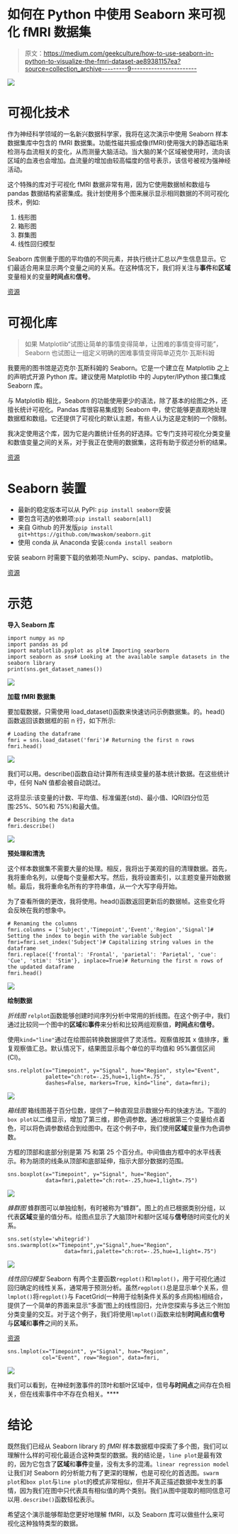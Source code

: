 # 如何在 Python 中使用 Seaborn 来可视化 fMRI 数据集

> 原文：<https://medium.com/geekculture/how-to-use-seaborn-in-python-to-visualize-the-fmri-dataset-ae89381157ea?source=collection_archive---------9----------------------->

![](img/2a3890e557d4555943a7a30ccafcd367.png)

# 可视化技术

作为神经科学领域的一名新兴数据科学家，我将在这次演示中使用 Seaborn 样本数据集库中包含的 fMRI 数据集。功能性磁共振成像(fMRI)使用强大的静态磁场来检测与血流相关的变化，从而测量大脑活动。当大脑的某个区域被使用时，流向该区域的血液也会增加。血流量的增加由较高幅度的信号表示，该信号被视为强神经活动。

这个特殊的库对于可视化 fMRI 数据非常有用，因为它使用数据帧和数组与 pandas 数据结构紧密集成。我计划使用多个图来展示显示相同数据的不同可视化技术，例如:

1.  线形图
2.  箱形图
3.  群集图
4.  线性回归模型

Seaborn 库侧重于图的平均值的不同元素，并执行统计汇总以产生信息显示。它们最适合用来显示两个变量之间的关系。在这种情况下，我们将关注与**事件**和**区域**变量相关的变量**时间点**和**信号**。

[资源](https://en.wikipedia.org/wiki/Functional_magnetic_resonance_imaging#:~:text=Functional%20magnetic%20resonance%20imaging%20or,to%20that%20region%20also%20increases)

# 可视化库

> 如果 Matplotlib“试图让简单的事情变得简单，让困难的事情变得可能”，Seaborn 也试图让一组定义明确的困难事情变得简单迈克尔·瓦斯科姆

我要用的图书馆是迈克尔·瓦斯科姆的 Seaborn。它是一个建立在 Matplotlib 之上的声明式开源 Python 库。建议使用 Matplotlib 中的 Jupyter/IPython 接口集成 Seaborn 库。

与 Matplotlib 相比，Seaborn 的功能使用更少的语法，除了基本的绘图之外，还擅长统计可视化。Pandas 库很容易集成到 Seaborn 中，使它能够更直观地处理数据框和数组。它还提供了可视化的默认主题，有些人认为这是定制的一个限制。

我决定使用这个库，因为它是内置统计任务的好选择。它专门支持可视化分类变量和数值变量之间的关系，对于我正在使用的数据集，这将有助于叙述分析的结果。

[资源](https://seaborn.pydata.org/index.html)

# Seaborn 装置

*   最新的稳定版本可以从 PyPI: `pip install seaborn`安装
*   要包含可选的依赖项:`pip install seaborn[all]`
*   来自 Github 的开发版`pip install git+https://github.com/mwaskom/seaborn.git`
*   使用 conda 从 Anaconda 安装:`conda install seaborn`

安装 seaborn 时需要下载的依赖项:NumPy、scipy、pandas、matplotlib。

[资源](https://seaborn.pydata.org/installing.html)

# 示范

**导入 Seaborn 库**

```
import numpy as np
import pandas as pd
import matplotlib.pyplot as plt# Importing searborn
import seaborn as sns# Looking at the available sample datasets in the seaborn library
print(sns.get_dataset_names())
```

![](img/6f479c414e1d8f0960e1f689c614aec6.png)

**加载 fMRI 数据集**

要加载数据，只需使用 load_dataset()函数来快速访问示例数据集。的。head()函数返回该数据框的前 n 行，如下所示:

```
# Loading the dataframe
fmri = sns.load_dataset('fmri')# Returning the first n rows
fmri.head()
```

![](img/dbdb8f92db8159285c2296dde397080e.png)

我们可以用。describe()函数自动计算所有连续变量的基本统计数据。在这些统计中，任何 NaN 值都会被自动跳过。

这将显示:该变量的计数、平均值、标准偏差(std)、最小值、IQR(四分位范围:25%、50%和 75%)和最大值。

```
# Describing the data
fmri.describe()
```

![](img/5705227ed63b00eb16cb522e21b13261.png)

**预处理和清洗**

这个样本数据集不需要大量的处理。相反，我将出于美观的目的清理数据。首先，我将重命名列，以便每个变量都大写。然后，我将设置索引，以主题变量开始数据帧。最后，我将重命名所有的字符串值，从一个大写字母开始。

为了查看所做的更改，我将使用。head()函数返回更新后的数据帧。这些变化将会反映在我的想象中。

```
# Renaming the columns
fmri.columns = ['Subject','Timepoint','Event','Region','Signal']# Setting the index to begin with the variable Subject
fmri=fmri.set_index('Subject')# Capitalizing string values in the dataframe
fmri.replace({'frontal': 'Frontal', 'parietal': 'Parietal', 'cue': 'Cue', 'stim': 'Stim'}, inplace=True)# Returning the first n rows of the updated dataframe
fmri.head()
```

![](img/dc6dcbaddc41f3caf8c29a16822f719f.png)

**绘制数据**

*折线图* `relplot`函数能够创建时间序列分析中常用的折线图。在这个例子中，我们通过比较同一个图中的**区域**和**事件**来分析和比较两组观察值，**时间点**和**信号**。

使用`kind="line"`通过在绘图前转换数据提供了灵活性。观察值按其 x 值排序，重复观察值汇总。默认情况下，结果图显示每个单位的平均值和 95%置信区间(CI)。

```
sns.relplot(x="Timepoint", y="Signal", hue="Region", style="Event",
            palette="ch:rot=-.25,hue=1,light=.75",
            dashes=False, markers=True, kind="line", data=fmri);
```

![](img/884efad13b8b99c1354c6e516af06ac6.png)

*箱线图* 箱线图基于百分位数，提供了一种直观显示数据分布的快速方法。下面的`box plot`以二维显示，增加了第三维，即色调参数。通过根据第三个变量给点着色，可以将色调参数结合到绘图中。在这个例子中，我们使用**区域**变量作为色调参数。

方框的顶部和底部分别是第 75 和第 25 个百分点。中间值由方框中的水平线表示。称为胡须的线条从顶部和底部延伸，指示大部分数据的范围。

```
sns.boxplot(x="Timepoint", y="Signal", hue="Region",
            data=fmri,palette="ch:rot=-.25,hue=1,light=.75")
```

![](img/0617e3c1bb97f72eb3a6807a9b7f8327.png)

*蜂群图* 蜂群图可以单独绘制，有时被称为“蜂群”。图上的点已根据类别分组，以代表**区域**变量的值分布。绘图点显示了大脑顶叶和额叶区域与**信号**随时间变化的关系。

```
sns.set(style='whitegrid')
sns.swarmplot(x="Timepoint",y="Signal",hue="Region", 
                  data=fmri,palette="ch:rot=-.25,hue=1,light=.75")
```

![](img/d829c2c8bee428826b0a3b9ddc513cbd.png)

*线性回归模型* Seaborn 有两个主要函数`regplot()`和`lmplot()`，用于可视化通过回归确定的线性关系，通常用于预测分析。虽然`regplot()`总是显示单个关系，但`lmplot()`将`regplot()`与 FacetGrid(一种用于绘制条件关系的多点网格)相结合，提供了一个简单的界面来显示“多面”图上的线性回归，允许您探索与多达三个附加分类变量的交互。对于这个例子，我们将使用`lmplot()`函数来绘制**时间点**和**信号**与**区域**和**事件**之间的关系。

[资源](https://seaborn.pydata.org/tutorial/regression.html)

```
sns.lmplot(x="Timepoint", y="Signal", hue="Region",
           col="Event", row="Region", data=fmri,
```

![](img/d094b229e9523ae289f158909abb2f5e.png)

我们可以看到，在神经刺激事件的顶叶和额叶区域中，信号**与时间点**之间存在负相关，但在线索事件中不存在负相关。****

# 结论

既然我们已经从 Seaborn library 的 *fMRI* 样本数据框中探索了多个图，我们可以理解什么样的可视化最适合这种类型的数据。我的结论是，`line plot`是最有效的，因为它包含了**区域**和**事件**变量，没有太多的混淆。`linear regression model`让我们对 Seaborn 的分析能力有了更深的理解，也是可视化的首选图。`swarm plot`和`box plot`与`line plot`的模式非常相似，但并不真正描述数据中发生的事情，因为我们在图中只代表具有相似值的两个类别。我们从图中提取的相同信息可以用`.describe()`函数轻松表示。

希望这个演示能够帮助您更好地理解 fMRI，以及 Seaborn 库可以做些什么来可视化这种独特类型的数据。